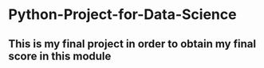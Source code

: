 # Python-Project-for-Data-Science
## This is my final project in order to obtain my final score in this module
